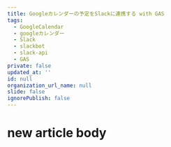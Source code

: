 ```yaml
---
title: Googleカレンダーの予定をSlackに連携する with GAS
tags:
  - GoogleCalendar
  - googleカレンダー
  - Slack
  - slackbot
  - slack-api
  - GAS
private: false
updated_at: ''
id: null
organization_url_name: null
slide: false
ignorePublish: false
---
```

# new article body
